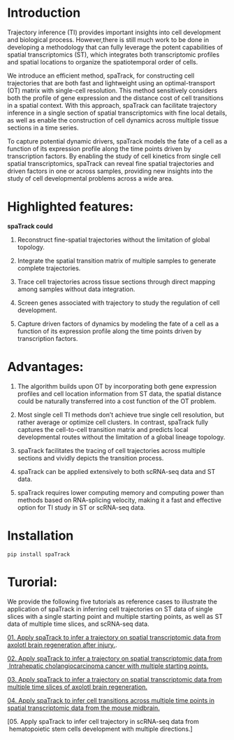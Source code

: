 
# Introduction

Trajectory inference (TI) provides important insights into cell development and biological process. However,there is still much work to be done in developing a methodology that can fully leverage the potent capabilities of spatial transcriptomics (ST), which integrates both transcriptomic profiles and spatial locations to organize the spatiotemporal order of cells. 


We introduce an efficient method, spaTrack, for constructing cell trajectories that are both fast and lightweight using an optimal-transport (OT) matrix with single-cell resolution. This method sensitively considers both the profile of gene expression and the distance cost of cell transitions in a spatial context. With this approach, spaTrack can facilitate trajectory inference in a single section of spatial transcriptomics with fine local details, as well as enable the construction of cell dynamics across multiple tissue sections in a time series.

To capture potential dynamic drivers, spaTrack models the fate of a cell as a function of its expression profile along the time points driven by transcription factors. By enabling the study of cell kinetics from single cell spatial transcriptomics, spaTrack can reveal fine spatial trajectories and driven factors in one or across samples, providing new insights into the study of cell developmental problems across a wide area.

# Highlighted features:

**spaTrack could**

1. Reconstruct fine-spatial trajectories without the limitation of global topology. 

2. Integrate the spatial transition matrix of multiple samples to generate complete trajectories.

3. Trace cell trajectories across tissue sections through direct mapping among samples without data integration. 

4. Screen genes associated with trajectory to study the regulation of cell development. 

5. Capture driven factors of dynamics by modeling the fate of a cell as a function of its expression profile along the time points driven by transcription factors.

# Advantages:

1. The algorithm builds upon OT by incorporating both gene expression profiles and cell location information from ST data, the spatial distance could be naturally transferred into a cost function of the OT problem. 

2.  Most single cell TI methods don’t achieve true single cell resolution, but rather average or optimize cell clusters. In contrast, spaTrack fully captures the cell-to-cell transition matrix and predicts local developmental routes without the limitation of a global lineage topology. 

3. spaTrack facilitates the tracing of cell trajectories across multiple sections and vividly depicts the transition process. 

4. spaTrack can be applied extensively to both scRNA-seq data and ST data.

5. spaTrack requires lower computing memory and computing power than methods based on RNA-splicing velocity, making it a fast and effective option for TI study in ST or scRNA-seq data.

# Installation

```shell
pip install spaTrack
```

# Turorial:

We provide the following five tutorials as reference cases to illustrate the application of spaTrack in inferring cell trajectories on ST data of single slices with a single starting point and multiple starting points, as well as ST data of multiple time slices, and scRNA-seq data.

[01. Apply spaTrack to infer a trajectory on spatial transcriptomic data from axolotl brain regeneration after injury.](https://spatrack-tutorials.readthedocs.io/en/latest/notebooks/01.ST_data_of_axolotl_brain_regeneration_after_injury.html).

[02. Apply spaTrack to infer a trajectory on spatial transcriptomic data from 
 Intrahepatic cholangiocarcinoma cancer with multiple starting points.](https://spatrack-tutorials.readthedocs.io/en/latest/notebooks/02.ST_data_of_Intrahepatic_cholangiocarcinoma_cancer.html)

[03. Apply spaTrack to infer a trajectory on spatial transcriptomic data from multiple time slices of axolotl brain regeneration.](https://spatrack-tutorials.readthedocs.io/en/latest/notebooks/03.ST_data_of_axolotl_brain_slides_with_multiple_times.html)

[04. Apply spaTrack to infer cell transitions across multiple time points in spatial transcriptomic data from the mouse midbrain.](https://spatrack-tutorials.readthedocs.io/en/latest/notebooks/04.ST_data_of_mouse%20midbrain_with_multiple_times.html)

[05. Apply spaTrack to infer cell  trajectory in  scRNA-seq data from 
 hematopoietic stem cells development with multiple directions.]











